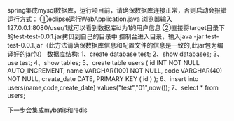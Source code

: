 spring集成mysql数据库，运行项目前，请确保数据库连接正常，否则启动会报错
运行方式：
	①eclipse运行WebApplication.java
	  浏览器输入127.0.0.1:8080/user/1就可以看到数据库id为1的用户信息
	②直接将target目录下的test-test-0.0.1.jar拷贝到自己的目录中
	  控制台进入目录，输入java -jar test-test-0.0.1.jar（此方法请确保数据库信息和配置文件的信息是一致的,此jar包为编译好的jar包）
数据库结构:
	1、create database test;
	2、show databases;
	3、use test;
	4、show tables;
	5、create table users
	(
		id INT NOT NULL AUTO_INCREMENT,
	 	name VARCHAR(100) NOT NULL,
	 	code VARCHAR(40) NOT NULL,
	 	create_date DATE,
	 	PRIMARY KEY ( id )
	 );
	6、insert into users(name,code,create_date) values("test","01",now());
	7、select * from users;

下一步会集成mybatis和redis

